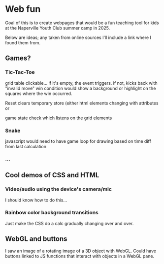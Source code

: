 # Web fun
Goal of this is to create webpages that would be a fun teaching tool for kids
at the Naperville Youth Club summer camp in 2025.

Below are ideas; any taken from online sources I'll include a link where I 
found them from.

## Games?
### Tic-Tac-Toe
grid table clickable... if it's empty, the event triggers. if not, kicks back with "invalid move"
win condition would show a background or highlight on the squares where the win occurred.

Reset clears temporary store (either html elements changing with attributes or 

game state check which listens on the grid elements

### Snake
javascript would need to have game loop for drawing based on time diff from
last calculation

### ... 

## Cool demos of CSS and HTML
### Video/audio using the device's camera/mic
I should know how to do this...

### Rainbow color background transitions
Just make the CSS do a calc gradually changing over and over.

## WebGL and buttons
I saw an image of a rotating image of a 3D object with WebGL. Could have buttons
linked to JS functions that interact with objects in a WebGL pane.
